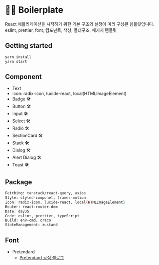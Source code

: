 # 👨‍💻 Boilerplate

React 애플리케이션을 시작하기 위한 기본 구조와 설정이 미리 구성된 템플릿입니다. <br>
eslint, prettier, font, 컴포넌트, 색상, 폴더구조, 패키지 템플릿

## Getting started

```sh
yarn install
yarn start
```

## Component

- Text
- Icon: radix-icon, lucide-react, local(HTMLImageElement)
- Badge 🛠️
- Button 🛠️
- Input 🛠️
- Select 🛠️
- Radio 🛠️
- SectionCard 🛠️
- Stack 🛠️
- Dialog 🛠️
- Alert Dialog 🛠️
- Toast 🛠️

## Package

```sh
Fetching: tanstack/react-query, axios
Style: styled-componet, framer-motion
Icon: radix-icon, lucide-react, local(HTMLImageElement)
Router: react-router-dom
Date: dayJS
Code: eslint, prettier, typeScript
Build: env-cmd, craco
StateManagement: zustand
```

## Font

- Pretendard
  - [Pretendard 공식 블로그](https://cactus.tistory.com/306)
